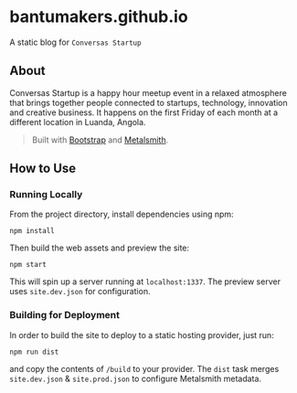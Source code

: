 # bantumakers.github.io
A static blog for `Conversas Startup`

## About

Conversas Startup is a happy hour meetup event in a relaxed atmosphere that brings together people connected to startups, technology, innovation and creative business. It happens on the first Friday of each month at a different location in Luanda, Angola.

> Built with [Bootstrap](http://getbootstrap.com/) and [Metalsmith](http://www.metalsmith.io/).

## How to Use

### Running Locally

From the project directory, install dependencies using npm:

```
npm install
```

Then build the web assets and preview the site:

```
npm start
```

This will spin up a server running at `localhost:1337`. The preview server uses `site.dev.json` for configuration.

### Building for Deployment

In order to build the site to deploy to a static hosting provider, just run:

```
npm run dist
```

and copy the contents of `/build` to your provider. The `dist` task merges `site.dev.json` & `site.prod.json` to configure Metalsmith metadata.
